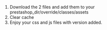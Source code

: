 1) Download the 2 files and add them to your prestashop_dir/override/classes/assets
2) Clear cache
3) Enjoy your css and js files with version added.
